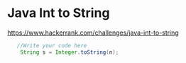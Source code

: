 # Java Int to String

https://www.hackerrank.com/challenges/java-int-to-string

```java
   //Write your code here
    String s = Integer.toString(n);
```